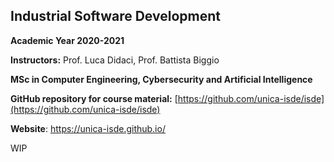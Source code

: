 ## Industrial Software Development
**Academic Year 2020-2021**

**Instructors:** Prof. Luca Didaci, Prof. Battista Biggio

**MSc in Computer Engineering, Cybersecurity and Artificial Intelligence**

**GitHub repository for course material:** [https://github.com/unica-isde/isde](https://github.com/unica-isde/isde)

**Website**: https://unica-isde.github.io/

WIP
